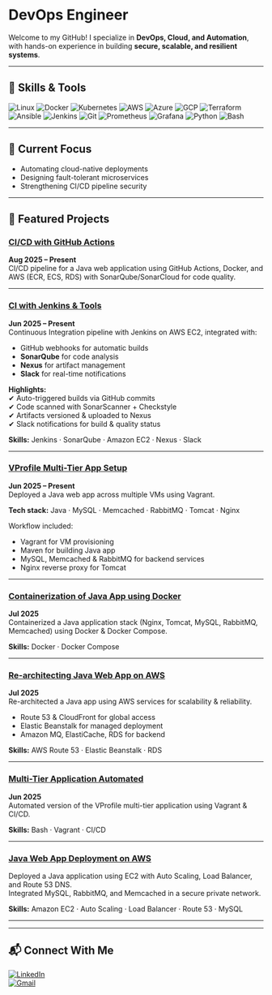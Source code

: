 # DevOps Engineer  

Welcome to my GitHub! I specialize in **DevOps, Cloud, and Automation**,  
with hands-on experience in building **secure, scalable, and resilient systems**.  

---

## 🔧 Skills & Tools  

![Linux](https://img.shields.io/badge/Linux-Debian%20%7C%20RedHat-blue?logo=linux&logoColor=white)
![Docker](https://img.shields.io/badge/Docker-Containerization-blue?logo=docker)
![Kubernetes](https://img.shields.io/badge/Kubernetes-Orchestration-blue?logo=kubernetes)
![AWS](https://img.shields.io/badge/AWS-Cloud-orange?logo=amazon-aws)
![Azure](https://img.shields.io/badge/Azure-Cloud-blue?logo=microsoft-azure)
![GCP](https://img.shields.io/badge/GCP-Cloud-yellow?logo=google-cloud)
![Terraform](https://img.shields.io/badge/Terraform-IaC-7B42BC?logo=terraform)
![Ansible](https://img.shields.io/badge/Ansible-Automation-red?logo=ansible)
![Jenkins](https://img.shields.io/badge/Jenkins-CI%2FCD-D24939?logo=jenkins)
![Git](https://img.shields.io/badge/Git-Version%20Control-orange?logo=git)
![Prometheus](https://img.shields.io/badge/Prometheus-Monitoring-orange?logo=prometheus)
![Grafana](https://img.shields.io/badge/Grafana-Observability-F46800?logo=grafana)
![Python](https://img.shields.io/badge/Python-Scripting-3776AB?logo=python)
![Bash](https://img.shields.io/badge/Bash-Shell%20Scripting-4EAA25?logo=gnu-bash)

---

## 🚀 Current Focus  

- Automating cloud-native deployments  
- Designing fault-tolerant microservices  
- Strengthening CI/CD pipeline security  

---

## 🌟 Featured Projects  

### [CI/CD with GitHub Actions](https://github.com/pacifique-commits/hprofile)  
**Aug 2025 – Present**  
CI/CD pipeline for a Java web application using GitHub Actions, Docker, and AWS (ECR, ECS, RDS) with SonarQube/SonarCloud for code quality.  

---

### [CI with Jenkins & Tools](https://github.com/pacifique-commits/vprofile-project)  
**Jun 2025 – Present**  
Continuous Integration pipeline with Jenkins on AWS EC2, integrated with:  
- GitHub webhooks for automatic builds  
- **SonarQube** for code analysis  
- **Nexus** for artifact management  
- **Slack** for real-time notifications  

**Highlights:**  
✔ Auto-triggered builds via GitHub commits  
✔ Code scanned with SonarScanner + Checkstyle  
✔ Artifacts versioned & uploaded to Nexus  
✔ Slack notifications for build & quality status  

**Skills:** Jenkins · SonarQube · Amazon EC2 · Nexus · Slack  

---

### [VProfile Multi-Tier App Setup](https://github.com/pacifique-commits/vprofile-project)  
**Jun 2025 – Present**  
Deployed a Java web app across multiple VMs using Vagrant.  

**Tech stack:** Java · MySQL · Memcached · RabbitMQ · Tomcat · Nginx  

Workflow included:  
- Vagrant for VM provisioning  
- Maven for building Java app  
- MySQL, Memcached & RabbitMQ for backend services  
- Nginx reverse proxy for Tomcat  

---

### [Containerization of Java App using Docker](https://github.com/pacifique-commits/Containerization-Java-app-Docker)  
**Jul 2025**  
Containerized a Java application stack (Nginx, Tomcat, MySQL, RabbitMQ, Memcached) using Docker & Docker Compose.  

**Skills:** Docker · Docker Compose  

---

### [Re-architecting Java Web App on AWS](https://github.com/pacifique-commits/Reachitecturing-Java-Web-app-on-AWS)  
**Jul 2025**  
Re-architected a Java app using AWS services for scalability & reliability.  
- Route 53 & CloudFront for global access  
- Elastic Beanstalk for managed deployment  
- Amazon MQ, ElastiCache, RDS for backend  

**Skills:** AWS Route 53 · Elastic Beanstalk · RDS  

---

### [Multi-Tier Application Automated](https://github.com/pacifique-commits/Multi-tier-app-setup-automated)  
**Jun 2025**  
Automated version of the VProfile multi-tier application using Vagrant & CI/CD.  

**Skills:** Bash · Vagrant · CI/CD  

---

### [Java Web App Deployment on AWS](https://github.com/pacifique-commits/AWS-cloud-Java-application-setup)  
Deployed a Java application using EC2 with Auto Scaling, Load Balancer, and Route 53 DNS.  
Integrated MySQL, RabbitMQ, and Memcached in a secure private network.  

**Skills:** Amazon EC2 · Auto Scaling · Load Balancer · Route 53 · MySQL  

---

---

## 📬 Connect With Me  

[![LinkedIn](https://img.shields.io/badge/LinkedIn-Profile-0A66C2?logo=linkedin&logoColor=white)](https://www.linkedin.com/in/p-tuyishimire/)  
[![Gmail](https://img.shields.io/badge/Email-tuyishimirepacifique11%40gmail.com-EA4335?logo=gmail&logoColor=white)](mailto:tuyishimirepacifique11@gmail.com)  

